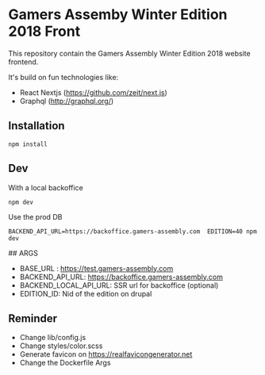 # Gamers Assemby Winter Edition 2018 Front
This repository contain the Gamers Assembly Winter Edition 2018 website frontend.

It's build on fun technologies like:
- React Nextjs (https://github.com/zeit/next.js)
- Graphql (http://graphql.org/)

## Installation
```
npm install 
```

## Dev
With a local backoffice  
```
npm dev
```
Use the prod DB
```
BACKEND_API_URL=https://backoffice.gamers-assembly.com  EDITION=40 npm dev
```

## ARGS
- BASE_URL : https://test.gamers-assembly.com 
- BACKEND_API_URL: https://backoffice.gamers-assembly.com
- BACKEND_LOCAL_API_URL: SSR url for backoffice (optional)
- EDITION_ID: Nid of the edition on drupal 


## Reminder
- Change lib/config.js
- Change styles/color.scss
- Generate favicon on https://realfavicongenerator.net 
- Change the Dockerfile Args